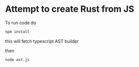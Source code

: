 # Attempt to create Rust from JS

To run code do
```bash
npm install
```
this will fetch typescript AST builder

then

```bash
node ast.js
```

